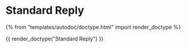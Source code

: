 # Standard Reply

{% from "templates/autodoc/doctype.html" import render_doctype %}

{{ render_doctype("Standard Reply") }}

<!-- jinja --><!-- static -->
